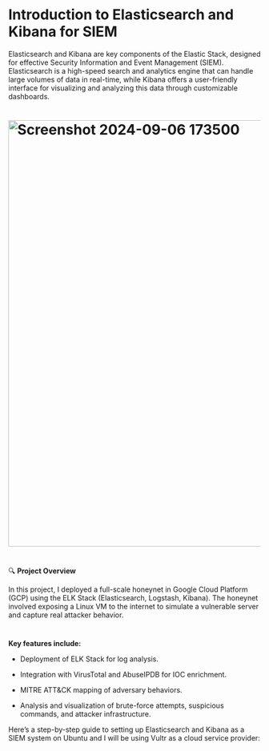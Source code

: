 
# Introduction to Elasticsearch and Kibana for SIEM


Elasticsearch and Kibana are key components of the Elastic Stack, designed for effective Security Information and Event Management (SIEM). Elasticsearch is a high-speed search and analytics engine that can handle large volumes of data in real-time, while Kibana offers a user-friendly interface for visualizing and analyzing this data through customizable dashboards.
# <img width="852" alt="Screenshot 2024-09-06 173500" src="https://github.com/user-attachments/assets/79d21f30-510d-42ba-b876-d99e6ab78111">
#
🔍 **Project Overview**

In this project, I deployed a full-scale honeynet in Google Cloud Platform (GCP) using the ELK Stack (Elasticsearch, Logstash, Kibana). The honeynet involved exposing a Linux VM to the internet to simulate a vulnerable server and capture real attacker behavior.

#
**Key features include:**

- Deployment of ELK Stack for log analysis.

- Integration with VirusTotal and AbuseIPDB for IOC enrichment.

- MITRE ATT&CK mapping of adversary behaviors.
  
- Analysis and visualization of brute-force attempts, suspicious commands, and attacker infrastructure.
  
Here’s a step-by-step guide to setting up Elasticsearch and Kibana as a SIEM system on Ubuntu and I will be using Vultr as a cloud service provider:
